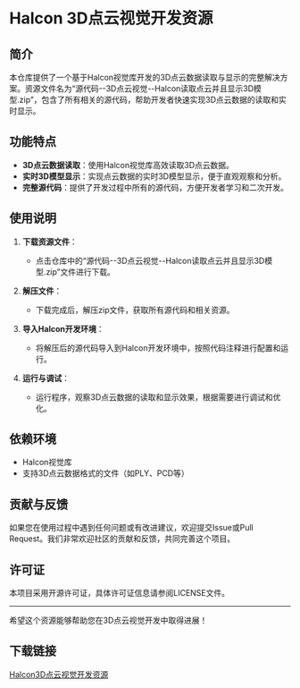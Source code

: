 # Halcon 3D点云视觉开发资源

## 简介

本仓库提供了一个基于Halcon视觉库开发的3D点云数据读取与显示的完整解决方案。资源文件名为“源代码--3D点云视觉--Halcon读取点云并且显示3D模型.zip”，包含了所有相关的源代码，帮助开发者快速实现3D点云数据的读取和实时显示。

## 功能特点

- **3D点云数据读取**：使用Halcon视觉库高效读取3D点云数据。
- **实时3D模型显示**：实现点云数据的实时3D模型显示，便于直观观察和分析。
- **完整源代码**：提供了开发过程中所有的源代码，方便开发者学习和二次开发。

## 使用说明

1. **下载资源文件**：
   - 点击仓库中的“源代码--3D点云视觉--Halcon读取点云并且显示3D模型.zip”文件进行下载。

2. **解压文件**：
   - 下载完成后，解压zip文件，获取所有源代码和相关资源。

3. **导入Halcon开发环境**：
   - 将解压后的源代码导入到Halcon开发环境中，按照代码注释进行配置和运行。

4. **运行与调试**：
   - 运行程序，观察3D点云数据的读取和显示效果，根据需要进行调试和优化。

## 依赖环境

- Halcon视觉库
- 支持3D点云数据格式的文件（如PLY、PCD等）

## 贡献与反馈

如果您在使用过程中遇到任何问题或有改进建议，欢迎提交Issue或Pull Request。我们非常欢迎社区的贡献和反馈，共同完善这个项目。

## 许可证

本项目采用开源许可证，具体许可证信息请参阅LICENSE文件。

---

希望这个资源能够帮助您在3D点云视觉开发中取得进展！

## 下载链接

[Halcon3D点云视觉开发资源](https://pan.quark.cn/s/89057d972f05)